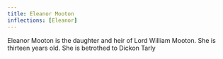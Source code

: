 ```yaml
---
title: Eleanor Mooton
inflections: [Eleanor]
---
```


Eleanor Mooton is the daughter and heir of Lord William Mooton. She is thirteen years old. She is betrothed to Dickon Tarly


